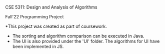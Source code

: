 CSE 5311: Design and Analysis of Algorithms

Fall'22 Programming Project

*This project was created as part of coursework.

- The sorting and algorithm comparison can be executed in Java.
- The UI is also provided under the 'UI' folder. The algorithms for UI have been implemented in JS.
